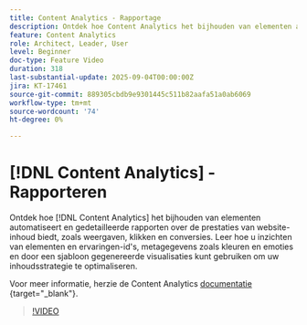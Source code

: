 ```yaml
---
title: Content Analytics - Rapportage
description: Ontdek hoe Content Analytics het bijhouden van elementen automatiseert en gedetailleerde rapporten over de prestaties van website-inhoud biedt, zoals weergaven, klikken en conversies.
feature: Content Analytics
role: Architect, Leader, User
level: Beginner
doc-type: Feature Video
duration: 318
last-substantial-update: 2025-09-04T00:00:00Z
jira: KT-17461
source-git-commit: 889305cbdb9e9301445c511b82aafa51a0ab6069
workflow-type: tm+mt
source-wordcount: '74'
ht-degree: 0%

---
```


# [!DNL Content Analytics] - Rapporteren

Ontdek hoe [!DNL Content Analytics] het bijhouden van elementen automatiseert en gedetailleerde rapporten over de prestaties van website-inhoud biedt, zoals weergaven, klikken en conversies. Leer hoe u inzichten van elementen en ervaringen-id&#39;s, metagegevens zoals kleuren en emoties en door een sjabloon gegenereerde visualisaties kunt gebruiken om uw inhoudsstrategie te optimaliseren.

Voor meer informatie, herzie de Content Analytics [ documentatie ](https://experienceleague.adobe.com/nl/docs/analytics-platform/using/content-analytics/report/report){target="_blank"}.

>[!VIDEO](https://video.tv.adobe.com/v/3473037/?learn=on&enablevpops)
